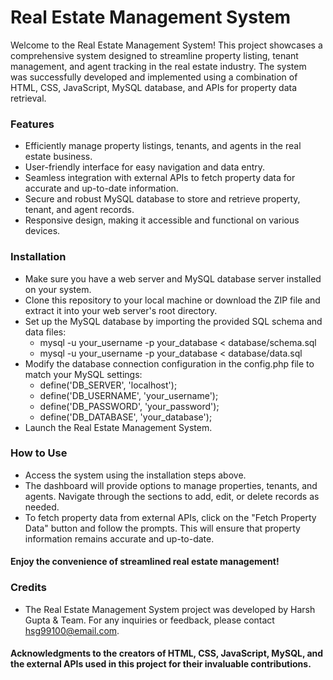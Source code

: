 # Real Estate Management System

Welcome to the Real Estate Management System! 
This project showcases a comprehensive system designed to streamline property listing, tenant management, and agent tracking in the real estate industry. 
The system was successfully developed and implemented using a combination of HTML, CSS, JavaScript, MySQL database, and APIs for property data retrieval.

### Features
* Efficiently manage property listings, tenants, and agents in the real estate business.
* User-friendly interface for easy navigation and data entry.
* Seamless integration with external APIs to fetch property data for accurate and up-to-date information.
* Secure and robust MySQL database to store and retrieve property, tenant, and agent records.
* Responsive design, making it accessible and functional on various devices.
  
### Installation
* Make sure you have a web server and MySQL database server installed on your system.
* Clone this repository to your local machine or download the ZIP file and extract it into your web server's root directory.
* Set up the MySQL database by importing the provided SQL schema and data files:
  * mysql -u your_username -p your_database < database/schema.sql
  * mysql -u your_username -p your_database < database/data.sql
* Modify the database connection configuration in the config.php file to match your MySQL settings:
  * define('DB_SERVER', 'localhost');
  * define('DB_USERNAME', 'your_username');
  * define('DB_PASSWORD', 'your_password');
  * define('DB_DATABASE', 'your_database');
* Launch the Real Estate Management System.

### How to Use
* Access the system using the installation steps above.
* The dashboard will provide options to manage properties, tenants, and agents. Navigate through the sections to add, edit, or delete records as needed.
* To fetch property data from external APIs, click on the "Fetch Property Data" button and follow the prompts.
  This will ensure that property information remains accurate and up-to-date.

#### Enjoy the convenience of streamlined real estate management!

### Credits
* The Real Estate Management System project was developed by Harsh Gupta & Team. For any inquiries or feedback, please contact hsg99100@email.com.

#### Acknowledgments to the creators of HTML, CSS, JavaScript, MySQL, and the external APIs used in this project for their invaluable contributions.

